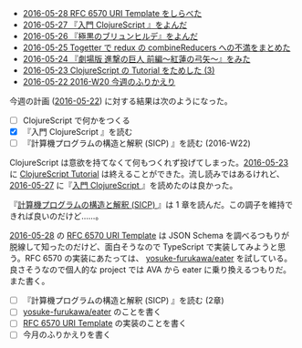 - [2016-05-28 RFC 6570 URI Template をしらべた][2016-05-28]
- [2016-05-27 『入門 ClojureScript 』をよんだ][2016-05-27]
- [2016-05-26 『極黒のブリュンヒルデ』をよんだ][2016-05-26]
- [2016-05-25 Togetter で redux の combineReducers への不満をまとめた][2016-05-25]
- [2016-05-24 『劇場版 進撃の巨人 前編〜紅蓮の弓矢〜』をみた][2016-05-24]
- [2016-05-23 ClojureScript の Tutorial をためした (3)][2016-05-23]
- [2016-05-22 2016-W20 今週のふりかえり][2016-05-22]

今週の計画 ([2016-05-22][]) に対する結果は次のようになった。

- [ ] ClojureScript で何かをつくる
- [x] 『入門 ClojureScript 』を読む
- [ ] 『計算機プログラムの構造と解釈 (SICP) 』を読む (2016-W22)

ClojureScript は意欲を持てなくて何もつくれず投げてしまった。[2016-05-23][] に [ClojureScript Tutorial](https://www.niwi.nz/cljs-workshop/) は終えることができた。流し読みではあるけれど、[2016-05-27][] に『[入門 ClojureScript ](https://www.oreilly.co.jp/books/9784873116129/)』を読めたのは良かった。

『[計算機プログラムの構造と解釈 (SICP) ](http://www.amazon.co.jp/dp/4798135984/)』は 1 章を読んだ。この調子を維持できれば良いのだけど……。

[2016-05-28][] の [RFC 6570 URI Template](https://tools.ietf.org/html/rfc6570) は JSON Schema を調べるつもりが脱線して知ったのだけど、面白そうなので TypeScript で実装してみようと思う。RFC 6570 の実装にあたっては、 [yosuke-furukawa/eater][] を試している。良さそうなので個人的な project では AVA から eater に乗り換えるつもりだ。また書く。

- [ ] 『計算機プログラムの構造と解釈 (SICP) 』を読む (2章)
- [ ] [yosuke-furukawa/eater][] のことを書く
- [ ] [RFC 6570 URI Template](https://tools.ietf.org/html/rfc6570) の実装のことを書く
- [ ] 今月のふりかえりを書く

[2016-05-22]: http://blog.bouzuya.net/2016/05/22/
[2016-05-23]: http://blog.bouzuya.net/2016/05/23/
[2016-05-24]: http://blog.bouzuya.net/2016/05/24/
[2016-05-25]: http://blog.bouzuya.net/2016/05/25/
[2016-05-26]: http://blog.bouzuya.net/2016/05/26/
[2016-05-27]: http://blog.bouzuya.net/2016/05/27/
[2016-05-28]: http://blog.bouzuya.net/2016/05/28/
[yosuke-furukawa/eater]: https://github.com/yosuke-furukawa/eater
